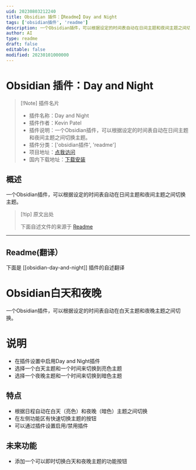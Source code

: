 ```yaml
---
uid: 20230803212240
title: Obsidian 插件：【Readme】Day and Night
tags: ['obsidian插件', 'readme']
description: 一个Obsidian插件，可以根据设定的时间表自动在日间主题和夜间主题之间切换主题。
author: AI
type: readme
draft: false
editable: false
modified: 20230101000000
---
```


# Obsidian 插件：Day and Night

> [!Note] 插件名片
> - 插件名称：Day and Night
> - 插件作者：Kevin Patel
> - 插件说明：一个Obsidian插件，可以根据设定的时间表自动在日间主题和夜间主题之间切换主题。
> - 插件分类：['obsidian插件', 'readme']
> - 项目地址：[点我访问](https://github.com/CyberT17/obsidian-day-and-night)
> - 国内下载地址：[下载安装](https://pkmer.cn/products/plugin/pluginMarket/?obsidian-day-and-night)

## 概述

一个Obsidian插件，可以根据设定的时间表自动在日间主题和夜间主题之间切换主题。



> [!tip] 原文出处
> 
>下面自述文件的来源于 [Readme](https://ghproxy.net/https://raw.githubusercontent.com/CyberT17/obsidian-day-and-night/master/README.md)
> 

---

## Readme(翻译）

下面是 [[obsidian-day-and-night]] 插件的自述翻译



# Obsidian白天和夜晚

一个Obsidian插件，可以根据设定的时间表自动在白天主题和夜晚主题之间切换。

# 说明

- 在插件设置中启用Day and Night插件
- 选择一个白天主题和一个时间来切换到亮色主题
- 选择一个夜晚主题和一个时间来切换到暗色主题

## 特点

- 根据日程自动在白天（亮色）和夜晚（暗色）主题之间切换
- 在左侧功能区有快速切换主题的按钮
- 可以通过插件设置启用/禁用插件

## 未来功能

-   添加一个可以即时切换白天和夜晚主题的功能按钮



